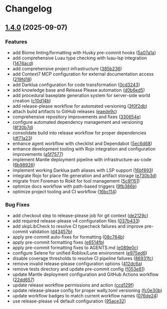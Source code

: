 # Changelog

## [1.4.0](https://github.com/kristian-petras/completionist/compare/v1.3.0...v1.4.0) (2025-09-07)


### Features

* add Biome linting/formatting with Husky pre-commit hooks ([5a07a1a](https://github.com/kristian-petras/completionist/commit/5a07a1a479ab5e742ae6d8e5bdea30d57751430b))
* add comprehensive Luau type checking with luau-lsp integration ([1474acd](https://github.com/kristian-petras/completionist/commit/1474acd00348b460ae6fda8d6835cca15a81cf76))
* add comprehensive project infrastructure ([385b236](https://github.com/kristian-petras/completionist/commit/385b23641586253c4aa888b719812162a009d03b))
* add Context7 MCP configuration for external documentation access ([219fd18](https://github.com/kristian-petras/completionist/commit/219fd18ec22d9b446dcf546596dc43bfe4e6fdd8))
* add Darklua configuration for code transformation ([0cd3243](https://github.com/kristian-petras/completionist/commit/0cd3243ce8a6f476ff6dbbaf3e4cd56877c13239))
* add knowledge base and Release Please automation ([d0b6ed5](https://github.com/kristian-petras/completionist/commit/d0b6ed5448599c0d3e586252fa92918a6fb084bd))
* add procedural baseplate generation system for server-side world creation ([c10d14b](https://github.com/kristian-petras/completionist/commit/c10d14b337db933459652a4a777183b6749e9b9f))
* add release-please workflow for automated versioning ([3f0f2db](https://github.com/kristian-petras/completionist/commit/3f0f2dba0cc3523b280f6df1a836eb7a93de2698))
* attach build artifacts to GitHub releases ([eaede9c](https://github.com/kristian-petras/completionist/commit/eaede9c78486677c625ac42de58bb89a4576eb03))
* comprehensive repository improvements and fixes ([330654e](https://github.com/kristian-petras/completionist/commit/330654e45a1c5bd8498563587800989431f19aa6))
* configure automated dependency management and versioning ([8f30b7d](https://github.com/kristian-petras/completionist/commit/8f30b7d68968ea40b426e120b537110b7f97d501))
* consolidate build into release workflow for proper dependencies ([df71a23](https://github.com/kristian-petras/completionist/commit/df71a23fbbe46fa884fb68e9a99520ba004880ad))
* enhance agent workflow with checklist and Dependabot ([5ec6d68](https://github.com/kristian-petras/completionist/commit/5ec6d68bdc87e2b9b567c376f641e86561b10aee))
* enhance development tooling with Rojo integration and configuration improvements ([a5f7577](https://github.com/kristian-petras/completionist/commit/a5f7577ac23c58fcf1ff0bf7ac09d2fdadb37a61))
* implement Mantle deployment pipeline with infrastructure-as-code ([6b98926](https://github.com/kristian-petras/completionist/commit/6b9892631019a7fd245c0fa889d91192c3607556))
* implement working Darklua path aliases with LSP support ([16bf893](https://github.com/kristian-petras/completionist/commit/16bf89305c66d29f9e063f899e1679a45523a11a))
* integrate Rojo for place file generation and artifact storage ([e730b3d](https://github.com/kristian-petras/completionist/commit/e730b3d11e92d38560cc2b7c37089b66ca875896))
* migrate from Foreman to Rokit for tool management ([5c8f151](https://github.com/kristian-petras/completionist/commit/5c8f15139fe512b843177d921b2f5b8d64b56e2a))
* optimize docs workflow with path-based triggers ([9fb386b](https://github.com/kristian-petras/completionist/commit/9fb386bb3d1887a608bcb5ac9803b86ed29f4666))
* optimize project tooling and CI workflow ([16bc114](https://github.com/kristian-petras/completionist/commit/16bc1149c20d1a9afc1a11d566570286a5bb533c))


### Bug Fixes

* add checkout step to release-please job for git context ([de2129c](https://github.com/kristian-petras/completionist/commit/de2129cd729aa6af8758130c683cf5f0964bad72))
* add required release-please v4 configuration files ([037b433](https://github.com/kristian-petras/completionist/commit/037b433c40b82f6fc9cf6a1acde8aa4d3cabdd57))
* add skipLibCheck to resolve CI typecheck failures and improve pre-commit validation ([d43457b](https://github.com/kristian-petras/completionist/commit/d43457bdd6a637653e4913879e4a98dab05edc38))
* apply pre-commit auto-fixes for formatting ([08c764b](https://github.com/kristian-petras/completionist/commit/08c764b3cd2a0f9a976ec9fac29b91001a46d440))
* apply pre-commit formatting fixes ([e6514fb](https://github.com/kristian-petras/completionist/commit/e6514fb789374f22cbe68353b644ce9e65b6a96c))
* apply pre-commit formatting fixes to AGENTS.md ([e089e0c](https://github.com/kristian-petras/completionist/commit/e089e0cbaa213c58f1884503fc60d91675ae46c6))
* configure Selene for unified Roblox/Lune environment ([e975ed6](https://github.com/kristian-petras/completionist/commit/e975ed6d6c9bea2592528075c8bf101724dceee4))
* disable coverage thresholds to resolve CI pipeline failures ([86931fc](https://github.com/kristian-petras/completionist/commit/86931fc966ff0657c1cefea451959d2ea506d1e0))
* remove invalid release-please configuration options ([412dc6a](https://github.com/kristian-petras/completionist/commit/412dc6a7d280e0168831e1cfa09896f08741298e))
* remove tests directory and update pre-commit config ([f053e61](https://github.com/kristian-petras/completionist/commit/f053e61f3ed2baa6ac2212e3f1c4111a5c7e8e27))
* update Mantle deployment configuration and GitHub Actions workflow ([22dd657](https://github.com/kristian-petras/completionist/commit/22dd6574746b68e06ee53453bd55b0606ea04f97))
* update release workflow permissions and action ([ccd129f](https://github.com/kristian-petras/completionist/commit/ccd129fcda0fd4926026e46f5b7e8b29ba7083ea))
* update release-please config for proper wally.toml versioning ([fc0e30b](https://github.com/kristian-petras/completionist/commit/fc0e30b8e5331b1616cf7283f5996832363e7eb0))
* update workflow badges to match current workflow names ([076de24](https://github.com/kristian-petras/completionist/commit/076de243f97f32928b6bbecad8768c4ea66ff2f3))
* use release-please v4 default configuration ([95ace32](https://github.com/kristian-petras/completionist/commit/95ace32f33ee6b596bbdd17272848958077cb1de))
